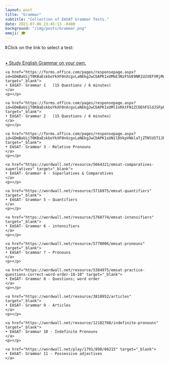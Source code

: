 ```yaml
---
layout: post
title: "Grammar"
subtitle: "Collection of EmSAT Grammar Tests."
date: 2021-07-06 23:45:13 -0400
background: "/img/posts/Grammar.png"
emoji: 🎓
---
```



<p class="h3">⏬Click on the link to select a test:</p> 

<br>
<div class="text-primary">
    <a href="https://sway.office.com/k8EgYcUoci84Ez0I?ref=Link" target="_blank" rel="noopener noreferrer">
    • Study English Grammar on your own.
    </a>
    <p></p>
    
    <a href="https://forms.office.com/pages/responsepage.aspx?id=GDmBaUijT0KBaEskboYkXF0nXcgvLaNEkgJwCbAPK1xUMkE3NzFSUE9NR1U2VEFVRjRWSDRPWDJIOS4u" target="_blank">
    • EmSAT- Grammar 1   (15 Questions / 6 minutes)
    </a>
    <p></p>

    <a href="https://forms.office.com/pages/responsepage.aspx?id=GDmBaUijT0KBaEskboYkXF0nXcgvLaNEkgJwCbAPK1xUMlIxRktFN1ZCOEhFSldJSFpFRUxaSzA5NC4u" target="_blank">
    • EmSAT- Grammar 2   (15 Questions / 6 minutes)
    </a>
    <p></p>

    <a href="https://forms.office.com/pages/responsepage.aspx?id=GDmBaUijT0KBaEskboYkXF0nXcgvLaNEkgJwCbAPK1xUN1lDVkpVNklaTjZTNlU5T1JPWExPNE1VSS4u" target="_blank">
    • EmSAT- Grammar 3 - Relative Pronouns  
    </a>
    <p></p>

    <a href="https://wordwall.net/resource/5664321/emsat-comparatives-superlatives" target="_blank">
    • EmSAT- Grammar 4 - Superlatives & Comparatives  
    </a>
    <p></p>

    <a href="https://wordwall.net/resource/5716975/emsat-quantifiers" target="_blank">
    • EmSAT- Grammar 5 – Quantifiers  
    </a>
    <p></p>

    <a href="https://wordwall.net/resource/5768774/emsat-intensifiers" target="_blank">
    • EmSAT- Grammar 6 - intensifiers  
    </a>
    <p></p>

    <a href="https://wordwall.net/resource/5770006/emsat-pronouns" target="_blank">
    • EmSAT- Grammar 7 – Pronouns  
    </a>
    <p></p>

    <a href="https://wordwall.net/resource/5384975/emsat-practice-questions-correct-word-order-18-10" target="_blank">
    • EmSAT- Grammar 8 - Questions; word order  
    </a>
    <p></p>

    <a href="https://wordwall.net/resource/3818952/articles" target="_blank">
    • EmSAT- Grammar 9 - Articles  
    </a>
    <p></p>

    <a href="https://wordwall.net/resource/12182760/indefinite-pronouns" target="_blank">
    • EmSAT- Grammar 10 - Indefinite Pronouns  
    </a>
    <p></p>

    <a href="https://wordwall.net/play/1791/898/66215" target="_blank">
    • EmSAT- Grammar 11 - Possessive adjectives  
    </a>
</div>
<br>
